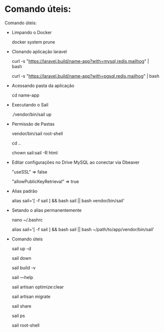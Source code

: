 # Comando úteis:

Comando úteis:

- Limpando o Docker

  docker system prune

- Clonando aplicação laravel

  curl -s "https://laravel.build/name-app?with=mysql,redis,mailhog" | bash
  
  curl -s "https://laravel.build/name-app?with=pgsql,redis,mailhog" | bash


- Acessando pasta da aplicação

  cd name-app 


- Executando o Sail

  ./vendor/bin/sail up


- Permissão de Pastas

  vendor/bin/sail root-shell

  cd ..
  
  chown sail:sail -R html


- Editar configurações no Drive MySQL ao conectar via Dbeaver

  "useSSL" ⇒ false

  "allowPublicKeyRetrieval" ⇒ true
  

- Alias padrão

  alias sail='[ -f sail ] && bash sail || bash vendor/bin/sail'
  

- Setando o alias permanentemente

  nano ~/.bashrc
  
  alias sail='[ -f sail ] && bash sail || bash ~/path/to/app/vendor/bin/sail'
  

- Comando úteis

  sail up -d
  
  sail down
  
  sail build -v
  
  sail —help
  
  sail artisan optimize:clear
  
  sail artisan migrate
  
  sail share
  
  sail ps
  
  sail root-shell
